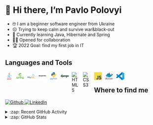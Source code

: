 # 👋 Hi there, I’m Pavlo Polovyi
* :nerd_face: I am a beginner software engineer from Ukraine
* :confounded: Trying to keep calm and survive war&black-out
* :orange_book: Currently learning Java, Hibernate and Spring
* :raising_hand_man: Opened for collaboration 
* :trophy: 2022 Goal: find my first job in IT

## Languages and Tools
<img align="left" alt="Java" width="26px" src="https://raw.githubusercontent.com/devicons/devicon/v2.15.1/icons/java/java-original-wordmark.svg" style="padding-right:10px;"/>
<img align="left" alt="Spring" width="26px" src="https://raw.githubusercontent.com/devicons/devicon/v2.15.1/icons/spring/spring-original-wordmark.svg" style="padding-right:10px;"/>
<img align="left" alt="MySQL" width="26px" src="https://raw.githubusercontent.com/devicons/devicon/v2.15.1/icons/mysql/mysql-original-wordmark.svg" style="padding-right:10px;"/>
<img align="left" alt="Intellij" width="26px" src="https://raw.githubusercontent.com/devicons/devicon/v2.15.1/icons/intellij/intellij-plain-wordmark.svg" style="padding-right:10px;"/>
<img align="left" alt="Python" width="26px" src="https://raw.githubusercontent.com/devicons/devicon/v2.15.1/icons/python/python-original-wordmark.svg" style="padding-right:10px;"/>
<img align="left" alt="Django" width="26px" src="https://raw.githubusercontent.com/devicons/devicon/v2.15.1/icons/django/django-plain-wordmark.svg" style="padding-right:10px;"/>
<img align="left" alt="HTML5" width="26px" src="https://cdn.jsdelivr.net/gh/devicons/devicon/icons/html5/html5-original.svg" style="padding-right:10px;" />
<img align="left" alt="CSS3" width="26px" src="https://cdn.jsdelivr.net/gh/devicons/devicon/icons/css3/css3-original.svg" style="padding-right:10px;" />
<img align="left" alt="JS" width="26px" src="https://raw.githubusercontent.com/devicons/devicon/v2.15.1/icons/javascript/javascript-original.svg" style="padding-right:10px;"/>
<img align="left" alt="Docker" width="26px" src="https://raw.githubusercontent.com/devicons/devicon/v2.15.1/icons/docker/docker-original-wordmark.svg" style="padding-right:10px;"/>
<img align="left" alt="VSCode" width="26px" src="https://raw.githubusercontent.com/devicons/devicon/v2.15.1/icons/vscode/vscode-original.svg" style="padding-right:10px;"/>&nbsp;&nbsp;&nbsp;     
 
## Where to find me
<p>
 <a href="https://github.com/PavloPolovyi" target="_blank">
  <img alt="Github" src="https://img.shields.io/badge/GitHub-%2312100E.svg?&style=for-the-badge&logo=Github&logoColor=white">
 </a> 
 <a href="https://linkedin.com/in/pavlo-polovyi-19b85a259">
  <img alt="LinkedIn" src="https://img.shields.io/badge/linkedin-%230077B5.svg?&style=for-the-badge&logo=linkedin&logoColor=white">
 </a>
</p>

<details>
  <summary>:zap: Recent GitHub Activity</summary>
  
<!--RECENT_ACTIVITY:start-->

<!--RECENT_ACTIVITY:end-->
<!--RECENT_ACTIVITY:last_update-->
<!--RECENT_ACTIVITY:last_update_end-->

</details>

<details>
  <summary>:zap: GitHub Stats</summary>
  <img align="left" alt="My GitHub Stats" src="https://github-readme-stats.vercel.app/api?username=PavloPolovyi&show_icons=true&hide_border=false&title_color=ff652f&icon_color=FFE400&bg_color=09131B&text_color=ffffff&border_color=0c1a25" />
</details>
